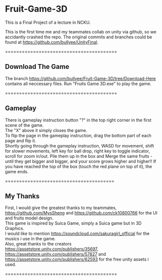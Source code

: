 # Fruit-Game-3D
This is a Final Project of a lecture in NCKU.  
  
This is the first time me and my teammates collab on unity via github, so we accidantly crashed the repo. The original commits and branches could be found at https://github.com/bullyee/UnityFinal.  

========================================  
  
## **Download The Game**
The branch https://github.com/bullyee/Fruit-Game-3D/tree/Download-Here contains all neccessary files. Run "Fruits Game 3D.exe" to play the game.  
  
========================================  
  
## **Gameplay**
There is gameplay instruction button "?" in the top right corner in the first scene of the game.  
The "X" above it simply closes the game.  
To flip the page in the gameplay instruction, drag the bottom part of each page and flip it.  
Shortly going through the gameplay instruction, WASD for movement, shift for slower movements, left key for ball drop, right key to toggle indicator, scroll for zoom in/out. 
  Pile them up in the box and Merge the same fruits - until they get bigger and bigger, and your score grows higher and higher!! If you have reached the top of the box (touch the red plane on top of it), the game ends.  
  
=======================================  
  
## **My Thanks**  
First, I would give the greatest thanks to my teammates, https://github.com/MysSheng and https://github.com/ck10800766 for the UI and fruits model design.  
This game is inspired by Suica Game, simply a Suica game but in 3D Graphics.  
I would like to mention https://soundcloud.com/sakuragirl_official for the musics i use in the game.  
Also, great thanks to the creators https://assetstore.unity.com/publishers/35697, https://assetstore.unity.com/publishers/57827 and https://assetstore.unity.com/publishers/62593 for the free unity assets i used.  
  
========================================  

